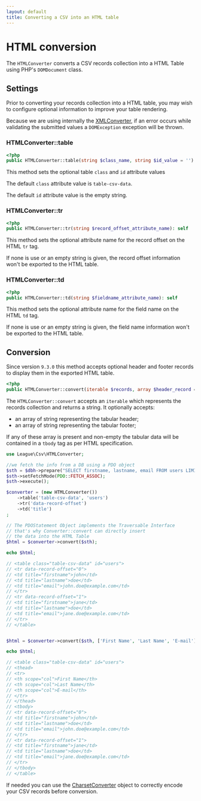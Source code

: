 ```yaml
---
layout: default
title: Converting a CSV into an HTML table
---
```


# HTML conversion

The `HTMLConverter` converts a CSV records collection into a HTML Table using PHP's `DOMDocument` class.

## Settings

Prior to converting your records collection into a HTML table, you may wish to configure optional information to improve your table rendering.

<p class="message-warning">Because we are using internally the <a href="/9.0/converter/xml/">XMLConverter</a>, if an error occurs while validating the submitted values a <code>DOMException</code> exception will be thrown.</p>

### HTMLConverter::table

```php
<?php
public HTMLConverter::table(string $class_name, string $id_value = ''): self
```

This method sets the optional table `class` and `id` attribute values

<p class="message-info">The default <code>class</code> attribute value is <code>table-csv-data</code>.</p>
<p class="message-info">The default <code>id</code> attribute value is the empty string.</p>

### HTMLConverter::tr

```php
<?php
public HTMLConverter::tr(string $record_offset_attribute_name): self
```

This method sets the optional attribute name for the record offset on the HTML `tr` tag.

<p class="message-info">If none is use or an empty string is given, the record offset information won't be exported to the HTML table.</p>

### HTMLConverter::td

```php
<?php
public HTMLConverter::td(string $fieldname_attribute_name): self
```

This method sets the optional attribute name for the field name on the HTML `td` tag.

<p class="message-info">If none is use or an empty string is given, the field name information won't be exported to the HTML table.</p>

## Conversion

<p class="message-info">Since version <code>9.3.0</code> this method accepts optional header and footer records to display them in the exported HTML table.</p>

```php
<?php
public HTMLConverter::convert(iterable $records, array $header_record = [], array $footer_record = []): string
```

The `HTMLConverter::convert` accepts an `iterable` which represents the records collection and returns a string.
It optionally accepts:

- an array of string representing the tabular header;
- an array of string representing the tabular footer;

If any of these array is present and non-empty the tabular data will be contained in a `tbody` tag as per HTML specification.

```php
use League\Csv\HTMLConverter;

//we fetch the info from a DB using a PDO object
$sth = $dbh->prepare("SELECT firstname, lastname, email FROM users LIMIT 2");
$sth->setFetchMode(PDO::FETCH_ASSOC);
$sth->execute();

$converter = (new HTMLConverter())
    ->table('table-csv-data', 'users')
    ->tr('data-record-offset')
    ->td('title')
;

// The PDOStatement Object implements the Traversable Interface
// that's why Converter::convert can directly insert
// the data into the HTML Table
$html = $converter->convert($sth);

echo $html;

// <table class="table-csv-data" id="users">
// <tr data-record-offset="0">
// <td title="firstname">john</td>
// <td title="lastname">doe</td>
// <td title="email">john.doe@example.com</td>
// </tr>
// <tr data-record-offset="1">
// <td title="firstname">jane</td>
// <td title="lastname">doe</td>
// <td title="email">jane.doe@example.com</td>
// </tr>
// </table>


$html = $converter->convert($sth, ['First Name', 'Last Name', 'E-mail']);

echo $html;

// <table class="table-csv-data" id="users">
// <thead>
// <tr>
// <th scope="col">First Name</th>
// <th scope="col">Last Name</th>
// <th scope="col">E-mail</th>
// </tr>
// </thead>
// <tbody>
// <tr data-record-offset="0">
// <td title="firstname">john</td>
// <td title="lastname">doe</td>
// <td title="email">john.doe@example.com</td>
// </tr>
// <tr data-record-offset="1">
// <td title="firstname">jane</td>
// <td title="lastname">doe</td>
// <td title="email">jane.doe@example.com</td>
// </tr>
// </tbody>
// </table>
```

<p class="message-info">If needed you can use the <a href="/9.0/converter/charset/">CharsetConverter</a> object to correctly encode your CSV records before conversion.</p>
